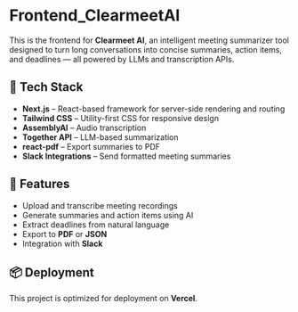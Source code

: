 
# Frontend_ClearmeetAI

This is the frontend for **Clearmeet AI**, an intelligent meeting summarizer tool designed to turn long conversations into concise summaries, action items, and deadlines — all powered by LLMs and transcription APIs.

## 🔧 Tech Stack

- **Next.js** – React-based framework for server-side rendering and routing
- **Tailwind CSS** – Utility-first CSS for responsive design
- **AssemblyAI** – Audio transcription
- **Together API** – LLM-based summarization
- **react-pdf** – Export summaries to PDF
- **Slack Integrations** – Send formatted meeting summaries

## 🚀 Features

- Upload and transcribe meeting recordings
- Generate summaries and action items using AI
- Extract deadlines from natural language
- Export to **PDF** or **JSON**
- Integration with **Slack** 


## 📦 Deployment

This project is optimized for deployment on **Vercel**.
